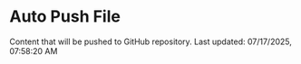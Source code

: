 # Auto Push File

Content that will be pushed to GitHub repository.
Last updated: 07/17/2025, 07:58:20 AM